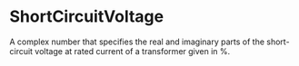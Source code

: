 ShortCircuitVoltage
===================

A complex number that specifies the real and imaginary parts of the short-circuit voltage at rated current of a transformer given in %.
